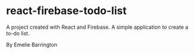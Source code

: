 # react-firebase-todo-list

A project created with React and Firebase. A simple application to create a to-do list. 

By Emelie Barrington

